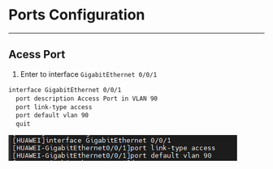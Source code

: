 # Ports Configuration
---


Acess Port
---
1. Enter to interface `GigabitEthernet 0/0/1`

```sh
interface GigabitEthernet 0/0/1
  port description Access Port in VLAN 90
  port link-type access
  port default vlan 90
  quit
```

![png](./images/portaccess.png)

